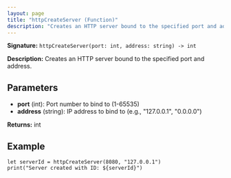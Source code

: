 ```yaml
---
layout: page
title: "httpCreateServer (Function)"
description: "Creates an HTTP server bound to the specified port and address."
---
```


**Signature:** `httpCreateServer(port: int, address: string) -> int`

**Description:** Creates an HTTP server bound to the specified port and address.

## Parameters

- **port** (int): Port number to bind to (1-65535)
- **address** (string): IP address to bind to (e.g., "127.0.0.1", "0.0.0.0")

**Returns:** int

## Example

```osprey
let serverId = httpCreateServer(8080, "127.0.0.1")
print("Server created with ID: ${serverId}")
```
